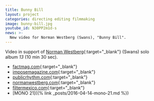 ```yaml
---
title: Bunny Bill
layout: project
categories: directing editing filmmaking
image: bunny-bill.jpg
youtube_id: N30PP2m1d-s
news: >-
  New video for Norman Westberg (Swans), "Bunny Bill".
---
```


Video in support of [Norman Westberg][nw]{:target="_blank"} (Swans) solo album _13_
(10 min 30 sec).

- [factmag.com](http://www.factmag.com/2015/11/20/swans-norman-westberg-bunny-bill-video/){:target="_blank"}
- [imposemagazine.com](http://www.imposemagazine.com/tv/norman-westberg-bunny-bill){:target="_blank"}
- [publicrhythm.com](http://publicrhythm.com/20765){:target="_blank"}
- [normanwestberg.com](http://normanwestberg.com/artwork/3890856_Bunny_Bill_film_by_Paul_W_Rankin.html){:target="_blank"}
- [filtermexico.com](http://filtermexico.com/2015/11/25/norman-westberg-de-swans-presenta-su-video-para-bunny-bill-2/){:target="_blank"}
- [MONO 21]({% link _posts/2016-04-14-mono-21.md %})

[nw]: http://normanwestberg.com/
